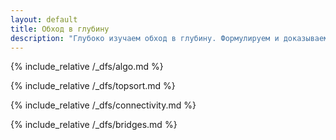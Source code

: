 ```yaml
---
layout: default
title: Обход в глубину
description: "Глубоко изучаем обход в глубину. Формулируем и доказываем связанные алгоритмы."
---
```


{% include_relative /_dfs/algo.md %}

{% include_relative /_dfs/topsort.md %}

{% include_relative /_dfs/connectivity.md %}

{% include_relative /_dfs/bridges.md %}